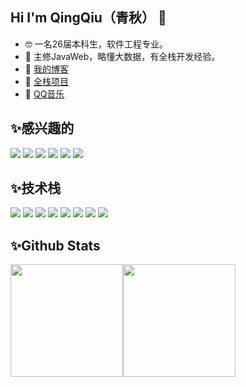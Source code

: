 ## Hi I'm QingQiu（青秋） 👋

- 🤓 一名26届本科生，软件工程专业。
- 📖 主修JavaWeb，略懂大数据，有全栈开发经验。
- 🔖 [我的博客](https://blog.csdn.net/qq_73181349)
- 🎊 [全栈项目](https://aigeek.icu)
- 🤖 [QQ音乐](https://c6.y.qq.com/base/fcgi-bin/u?__=g191QBc0TmaI)


## ✨感兴趣的
 ![](https://img.shields.io/badge/AIGC-FFFFFF?style=for-the-badge)
 ![](https://img.shields.io/badge/移动端开发-FFFFFF?style=for-the-badge)
 ![](https://img.shields.io/badge/应用出海-FFFFFF?style=for-the-badge)
 ![](https://img.shields.io/badge/跨境电商-FFFFFF?style=for-the-badge)
 ![](https://img.shields.io/badge/创业-FFFFFF?style=for-the-badge)
 ![](https://img.shields.io/badge/自媒体-FFFFFF?style=for-the-badge)
 
  

## ✨技术栈
 ![](https://img.shields.io/badge/Java-000000?style=plastic&logo=java&logoColor=FE5F50)
 ![](https://img.shields.io/badge/spring-000000?style=plastic&logo=spring&logoColor=2AF598)
 ![](https://img.shields.io/badge/nextjs-000000?style=plastic&logo=nextdotjs&logoColor=white)
 ![](https://img.shields.io/badge/typescript-000000?style=plastic&logo=typescript&logoColor=0093E9)
 ![](https://img.shields.io/badge/antdesign-000000?style=plastic&logo=antdesign&logoColor=52ACFF)
 ![](https://img.shields.io/badge/React-000000?style=plastic&logo=React&logoColor=green)
 ![](https://img.shields.io/badge/umi-000000?style=plastic&logo=umami&logoColor=08AEEA)
![](https://img.shields.io/badge/hadoop-000000?style=plastic&logo=apachehadoop&logoColor=yellow)

## ✨Github Stats
<img align="" height="180px" src="https://my-github-readme-stats-sigma.vercel.app/api?username=QingQiuGeek&show_icons=true&count_private=true&include_all_commits=true&hide_title=true&line_height=21&bg_color=0,EC6C6C,FFD479,FFFC79,73FA79&theme=graywhite&locale=cn"/><img align="" height="180px" src="https://my-github-readme-stats-sigma.vercel.app/api/top-langs/?username=QingQiuGeek&hide_title=true&hide_border=true&layout=compact&bg_color=0,73FA79,73FDFF,D783FF&theme=graywhite&locale=cn"/>
